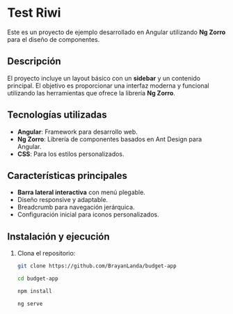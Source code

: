 # Test Riwi

Este es un proyecto de ejemplo desarrollado en Angular utilizando **Ng Zorro** para el diseño de componentes.

## Descripción

El proyecto incluye un layout básico con un **sidebar** y un contenido principal. El objetivo es proporcionar una interfaz moderna y funcional utilizando las herramientas que ofrece la librería **Ng Zorro**.

## Tecnologías utilizadas

- **Angular**: Framework para desarrollo web.
- **Ng Zorro**: Librería de componentes basados en Ant Design para Angular.
- **CSS**: Para los estilos personalizados.

## Características principales

- **Barra lateral interactiva** con menú plegable.
- Diseño responsive y adaptable.
- Breadcrumb para navegación jerárquica.
- Configuración inicial para iconos personalizados.

## Instalación y ejecución

1. Clona el repositorio:

   ```bash
   git clone https://github.com/BrayanLanda/budget-app
   ```

   ```bash
   cd budget-app
   ```

    ```bash
   npm install
   ```

   ```bash
   ng serve
   ```

